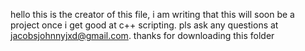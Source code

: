 hello this is the creator of this file, i am writing that this will soon be a project once i get good at c++ scripting. pls ask any questions at jacobsjohnnyjxd@gmail.com. thanks for downloading this folder
